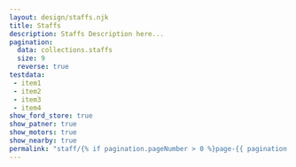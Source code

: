 ```yaml
---
layout: design/staffs.njk
title: Staffs
description: Staffs Description here...
pagination:
  data: collections.staffs
  size: 9
  reverse: true
testdata:
 - item1
 - item2
 - item3
 - item4
show_ford_store: true
show_patner: true
show_motors: true
show_nearby: true
permalink: "staff/{% if pagination.pageNumber > 0 %}page-{{ pagination.pageNumber + 1 }}/{% endif %}index.html"
---
```


